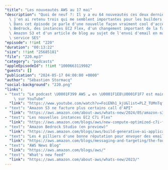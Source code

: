 ```yaml
---
"title": "Les nouveautés AWS au 17 mai"
"description": "Quoi de neuf ?: Il y a eu 64 nouveautés ces deux dernières semaines,\
  \ j'en ai retenu trois qui me semblent importantes pour les builders, les développeurs/euses.\
  \ Dans cet épisode je parle d'une nouvelle façon vraiment cool d'accèder à Amazon\
  \ Bedrock, des instances EC2 Flex, d'un changement important de la facturation de\
  \ Amazon S3 et d'un article de blog au sujet de l'envoi d'email en masse avec le\
  \ service SES"
"episode": !!int "220"
"duration": "00:13:22"
"size": !!int "25685181"
"file": "220.mp3"
"category": "podcasts"
"appleEpisodeId": !!int "1000663119982"
"guests": []
"publication": "2024-05-17 04:00:00 +0000"
"author": "Sébastien Stormacq"
"social-background": "220.png"
"links":
- "text": "Le podcast \U0001F399 AWS ☁️ en \U0001F1EB\U0001F1F7 est maintenant disponible\
    \ sur YouTube"
  "link": "https://www.youtube.com/watch?v=FoiENh1_kjU&list=PLZ_TUMnTqfu9lG7nh_3VHJ1iM2q9grWvd&pp=gAQBiAQB"
- "text": "Amazon S3 ne facture plus certains call d'API"
  "link": "https://aws.amazon.com/about-aws/whats-new/2024/05/amazon-s3-no-charge-http-error-codes/"
- "text": "Les nouvelles instances EC2 C7i Flex"
  "link": "https://aws.amazon.com/blogs/aws/new-compute-optimized-c7i-flex-amazon-ec2-flex-instances/"
- "text": "Amazon Bedrock Studio (en preview)"
  "link": "https://aws.amazon.com/blogs/aws/build-generative-ai-applications-with-amazon-bedrock-studio-preview/"
- "text": "Les 4 pilliers d'une bonne réputation pour envoyer des emails"
  "link": "https://aws.amazon.com/blogs/messaging-and-targeting/the-four-pillars-of-email-reputation/"
- "text": "AWS News Blog"
  "link": "https://aws.amazon.com/blogs/aws/"
- "text": "What's new feed"
  "link": "https://aws.amazon.com/about-aws/whats-new/2023/"
---
```

